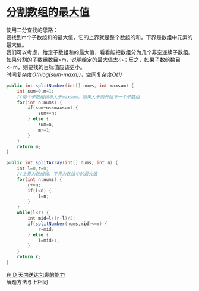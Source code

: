 # [分割数组的最大值](https://leetcode-cn.com/problems/split-array-largest-sum/)

使用二分查找的思路：  
要找到m个子数组和的最大值，它的上界就是整个数组的和，下界是数组中元素的最大值。  
我们可以考虑，给定子数组和的最大值，看看能把数组分为几个非空连续子数组。  
如果分割的子数组数目>m，说明给定的最大值太小；反之，如果子数组数目<=m，则要找的目标值应该更小。  
时间复杂度*O(nlog(sum-maxn))*，空间复杂度*O(1)*

```java
public int splitNumber(int[] nums, int maxsum) {
	int sum=0,m=1;
	//每个子数组和不大于maxsum，如果大于则开始下一个子数组
	for(int n:nums) {
		if(sum+n<=maxsum) {
			sum+=n;
		} else {
			sum=n;
			m+=1;
		}
	}
	return m;
}

public int splitArray(int[] nums, int m) {
	int l=0,r=0;
	//上界为数组和，下界为数组中的最大值
	for(int n:nums) {
		r+=n;
		if(l<n) {
			l=n;
		}
	}
	while(l<r) {
		int mid=l+(r-l)/2;
		if(splitNumber(nums,mid)<=m) {
			r=mid;
		} else {
			l=mid+1;
		}
	}
	return r;
}
```

[在 D 天内送达包裹的能力](https://leetcode-cn.com/problems/capacity-to-ship-packages-within-d-days/)  
解题方法与上相同
